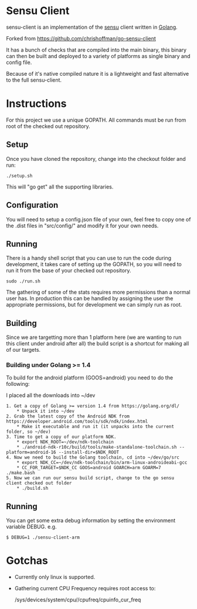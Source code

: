 Sensu Client
============
sensu-client is an implementation of the [sensu](https://github.com/sensu/sensu) 
client written in [Golang](https://golang.org).

Forked from https://github.com/chrishoffman/go-sensu-client

It has a bunch of checks that are compiled into the main binary, this binary can 
then be built and deployed to a variety of platforms as single binary and config
file.

Because of it's native compiled nature it is a lightweight and fast alternative
to the full sensu-client.

Instructions
============

For this project we use a unique GOPATH. All commands must be run from root of
the checked out repository.

Setup
-----
Once you have cloned the repository, change into the checkout folder and run:

	./setup.sh
	
This will "go get" all the supporting libraries.

Configuration
-------------
You will need to setup a config.json file of your own, feel free to copy one of
the .dist files in "src/config/" and modify it for your own needs.

Running
-------
There is a handy shell script that you can use to run the code during 
development, it takes care of setting up the GOPATH, so you will need to run it
from the base of your checked out repository.

	sudo ./run.sh

The gathering of some of the stats requires more permissions than a normal user
has. In production this can be handled by assigning the user the appropriate
permissions, but for development we can simply run as root.

Building
--------
Since we are targetting more than 1 platform here (we are wanting to run this
client under android after all) the build script is a shortcut for making all of
our targets.

### Building under Golang >= 1.4
To build for the android platform (GOOS=android) you need to do the following:

I placed all the downloads into ~/dev

	1. Get a copy of Golang >= version 1.4 from https://golang.org/dl/
		* Unpack it into ~/dev
	2. Grab the latest copy of the Android NDK from https://developer.android.com/tools/sdk/ndk/index.html
		* Make it executable and run it (it unpacks into the current folder, so ~/dev)
	3. Time to get a copy of our platform NDK.
		* export NDK_ROOT=~/dev/ndk-toolchain
		* ./android-ndk-r10c/build/tools/make-standalone-toolchain.sh --platform=android-16 --install-dir=$NDK_ROOT
	4. Now we need to build the Golang toolchain, cd into ~/dev/go/src
		* export NDK_CC=~/dev/ndk-toolchain/bin/arm-linux-androideabi-gcc
		* CC_FOR_TARGET=$NDK_CC GOOS=android GOARCH=arm GOARM=7 ./make.bash
	5. Now we can run our sensu build script, change to the go sensu client checked out folder
		* ./build.sh

Running
-------
You can get some extra debug information by setting the environment variable DEBUG.
e.g.

	$ DEBUG=1 ./sensu-client-arm

Gotchas
=======
* Currently only linux is supported.
* Gathering current CPU Frequency requires root access to:

	/sys/devices/system/cpu/<cpu>/cpufreq/cpuinfo_cur_freq